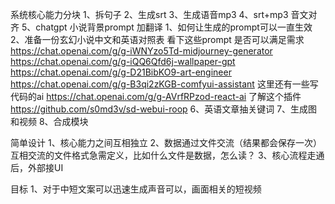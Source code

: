 系统核心能力分块
1、拆句子
2、生成srt
3、生成语音mp3
4、srt+mp3 音文对齐
5、chatgpt 小说背景prompt 加翻译
    1、如何让生成的prompt可以一直生效
    2、准备一份玄幻小说中文和英语对照表
    看下这些prompt 是否可以满足需求
    https://chat.openai.com/g/g-iWNYzo5Td-midjourney-generator
    https://chat.openai.com/g/g-iQQ6Qfd6j-wallpaper-gpt
    https://chat.openai.com/g/g-D21BibKO9-art-engineer
    https://chat.openai.com/g/g-B3qi2zKGB-comfyui-assistant
    这里还有一些写代码的ai
    https://chat.openai.com/g/g-AVrfRPzod-react-ai
    了解这个插件
    https://github.com/s0md3v/sd-webui-roop
6、英语文章抽关键词
7、生成图和视频
8、合成模块

简单设计
1、核心能力之间互相独立
2、数据通过文件交流（结果都会保存一次）
    互相交流的文件格式急需定义，比如什么文件是数据，怎么读？
3、核心流程走通后，外部接UI

目标
1、对于中短文案可以迅速生成声音可以，画面相关的短视频